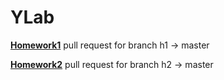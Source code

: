 # YLab

**[Homework1](https://github.com/annasergeevaGIT/YLab/pull/4)** pull request for branch h1 -> master

**[Homework2](https://github.com/annasergeevaGIT/YLab)** pull request for branch h2 -> master